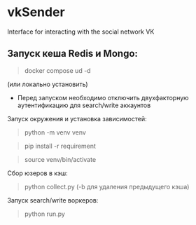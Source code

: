 # vkSender
Interface for interacting with the social network VK

## Запуск кеша Redis и Mongo: 
> docker compose ud -d

(или локально установить)

- Перед запуском необходимо отключить двухфакторную аутентификацию для search/write аккаунтов

Запуск окружения и установка зависимостей:
> python -m venv venv 

> pip install -r requirement

> source venv/bin/activate

Сбор юзеров в кэш:
> python collect.py (-b для удаления предыдущего кэша)

Запуск search/write воркеров:
> python run.py
